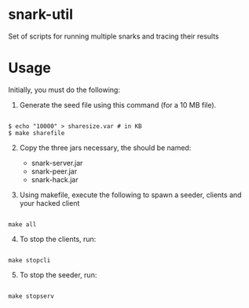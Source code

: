 snark-util
==========

Set of scripts for running multiple snarks and tracing their results

# Usage #

Initially, you must do the following:

1. Generate the seed file using this command (for a 10 MB file).

<pre><code>
$ echo "10000" > sharesize.var # in KB
$ make sharefile
</code></pre>

2. Copy the three jars necessary, the should be named:

   * snark-server.jar
   * snark-peer.jar
   * snark-hack.jar

3. Using makefile, execute the following to spawn a seeder, clients and your hacked client

<pre><code>
make all
</code></pre>

4. To stop the clients, run:

<pre><code>
make stopcli
</code></pre>

5. To stop the seeder, run:

<pre><code>
make stopserv
</code></pre>
